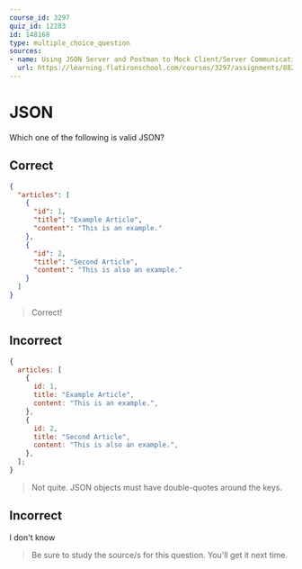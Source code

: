 ```yaml
---
course_id: 3297
quiz_id: 12283
id: 148168
type: multiple_choice_question
sources:
- name: Using JSON Server and Postman to Mock Client/Server Communication
  url: https://learning.flatironschool.com/courses/3297/assignments/88213
---
```


# JSON

Which one of the following is valid JSON?

## Correct

```json
{
  "articles": [
    {
      "id": 1,
      "title": "Example Article",
      "content": "This is an example."
    },
    {
      "id": 2,
      "title": "Second Article",
      "content": "This is also an example."
    }
  ]
}
```

> Correct!

## Incorrect

```js
{
  articles: [
    {
      id: 1,
      title: "Example Article",
      content: "This is an example.",
    },
    {
      id: 2,
      title: "Second Article",
      content: "This is also an example.",
    },
  ];
}
```

> Not quite. JSON objects must have double-quotes around the keys.

## Incorrect

I don't know

> Be sure to study the source/s for this question. You'll get it next time.

